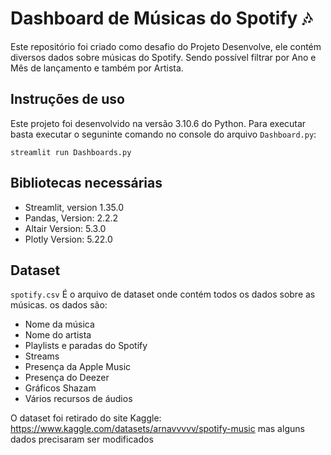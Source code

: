 # Dashboard de Músicas do Spotify 🎶
Este repositório foi criado como desafio do Projeto Desenvolve, ele contém diversos dados sobre músicas do Spotify. Sendo possível filtrar por Ano e Mês de lançamento e também por Artista.

## Instruções de uso

Este projeto foi desenvolvido na versão 3.10.6 do Python. Para executar basta executar o seguninte comando no console do arquivo `Dashboard.py`: 
```
streamlit run Dashboards.py
```
## Bibliotecas necessárias
- Streamlit, version 1.35.0
- Pandas, Version: 2.2.2
- Altair Version: 5.3.0
- Plotly Version: 5.22.0
 
## Dataset
`spotify.csv` É o arquivo de dataset onde contém todos os dados sobre as músicas. os dados são:

- Nome da música 
- Nome do artista
- Playlists e paradas do Spotify
- Streams
- Presença da Apple Music
- Presença do Deezer
- Gráficos Shazam
- Vários recursos de áudios
 
 O dataset foi retirado do site Kaggle: https://www.kaggle.com/datasets/arnavvvvv/spotify-music
 mas alguns dados precisaram ser modificados
